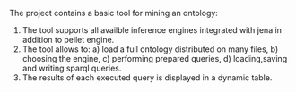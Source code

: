 The project contains a basic tool for mining an ontology: 
1) The tool supports all availble inference engines integrated with jena in addition to pellet engine.
2) The tool allows to: a) load a full ontology distributed on many files, b) choosing the engine, c) 
performing prepared queries, d) loading,saving and writing sparql queries.
3) The results of each executed query is displayed in a dynamic table.

